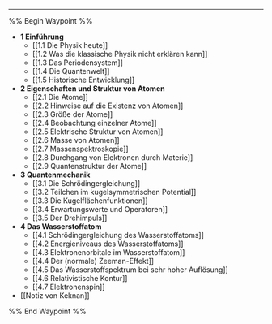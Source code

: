***

%% Begin Waypoint %%
- **1 Einführung**
	- [[1.1 Die Physik heute]]
	- [[1.2 Was die klassische Physik nicht erklären kann]]
	- [[1.3 Das Periodensystem]]
	- [[1.4 Die Quantenwelt]]
	- [[1.5 Historische Entwicklung]]
- **2 Eigenschaften und Struktur von Atomen**
	- [[2.1 Die Atome]]
	- [[2.2 Hinweise auf die Existenz von Atomen]]
	- [[2.3 Größe der Atome]]
	- [[2.4 Beobachtung einzelner Atome]]
	- [[2.5 Elektrische Struktur von Atomen]]
	- [[2.6 Masse von Atomen]]
	- [[2.7 Massenspektroskopie]]
	- [[2.8 Durchgang von Elektronen durch Materie]]
	- [[2.9 Quantenstruktur der Atome]]
- **3 Quantenmechanik**
	- [[3.1 Die Schrödingergleichung]]
	- [[3.2 Teilchen im kugelsymmetrischen Potential]]
	- [[3.3 Die Kugelflächenfunktionen]]
	- [[3.4 Erwartungswerte und Operatoren]]
	- [[3.5 Der Drehimpuls]]
- **4 Das Wasserstoffatom**
	- [[4.1 Schrödingergleichung des Wasserstoffatoms]]
	- [[4.2 Energieniveaus des Wasserstoffatoms]]
	- [[4.3 Elektronenorbitale im Wasserstoffatom]]
	- [[4.4 Der (normale) Zeeman-Effekt]]
	- [[4.5 Das Wasserstoffspektrum bei sehr hoher Auflösung]]
	- [[4.6 Relativistische Kontur]]
	- [[4.7 Elektronenspin]]
- [[Notiz von Keknan]]

%% End Waypoint %%